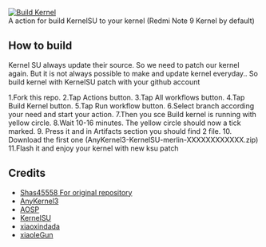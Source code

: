 [![Build Kernel](https://github.com/melamit/xiaomi-merlin-kernel-ksu/actions/workflows/build-kernel.yml/badge.svg)](https://github.com/melamit/xiaomi-merlin-kernel-ksu/actions/workflows/build-kernel.yml)<br>
A action for build KernelSU to your kernel (Redmi Note 9 Kernel by default)

## How to build
Kernel SU always update their source. So we need to patch our kernel again. But it is not always possible to make and update kernel everyday..
So build kernel with KernelSU patch with your github account 

1.Fork this repo.
2.Tap Actions button.
3.Tap All workflows button.
4.Tap Build Kernel button.
5.Tap Run workflow button.
6.Select branch according your need and start your action.
7.Then you sce Build kernel is running with yellow circle.
8.Wait 10-16 minutes. The yellow circle should now a tick marked.
9. Press it and in Artifacts section you should find 2 file.
10. Download the first one (AnyKernel3-KernelSU-merlin-XXXXXXXXXXXX.zip)
11.Flash it and enjoy your kernel with new ksu patch

## Credits
- [Shas45558 For original repository](https://github.com/Shas45558)
- [AnyKernel3](https://github.com/osm0sis/AnyKernel3)
- [AOSP](https://android.googlesource.com)
- [KernelSU](https://github.com/tiann/KernelSU)
- [xiaoxindada](https://github.com/xiaoxindada)
- [xiaoleGun](https://github.com/xiaoleGun)
